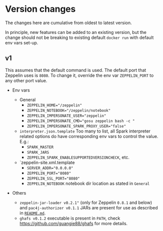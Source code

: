 # Version changes

The changes here are cumulative from oldest to latest version.

In principle, new features can be added to an existing version, but the change
should not be breaking to existing default `docker run` with default env vars
set-up.

## v1

This assumes that the default command is used. The default port that Zeppelin
uses is `8080`. To change it, override the env var `ZEPPELIN_PORT` to any other
port value.

- Env vars
  - General
    - `ZEPPELIN_HOME="/zeppelin"`
    - `ZEPPELIN_NOTEBOOK="/zeppelin/notebook"`
    - `ZEPPELIN_IMPERSONATE_USER="zeppelin"`
    - `ZEPPELIN_IMPERSONATE_CMD="gosu zeppelin bash -c "`
    - `ZEPPELIN_IMPERSONATE_SPARK_PROXY_USER="false"`
  - `interpreter.json.template`
    Too many to list, all Spark interpreter related options do have
    corresponding env vars to control the value. E.g.:
    - `SPARK_MASTER`
    - `SPARK_JARS`
    - `ZEPPELIN_SPARK_ENABLESUPPORTEDVERSIONCHECK`, etc.
  - `zeppelin-site.xml.template
    - `SERVER_ADDR="0.0.0.0"`
    - `ZEPPELIN_PORT="8080"`
    - `ZEPPELIN_SSL_PORT="8080"`
    - `ZEPPELIN_NOTEBOOK` notebook dir location as stated in `General`

- Others
  - `zeppelin-jar-loader v0.2.1"` (only for Zeppelin `0.8.1` and below) and
    `pac4j-authorizer v0.1.1` JARs are present for use as described in
    [`README.md`](README.md).
  - `ghafs v0.1.2` executable is present in `PATH`, check
    <https://github.com/guangie88/ghafs> for more details.
